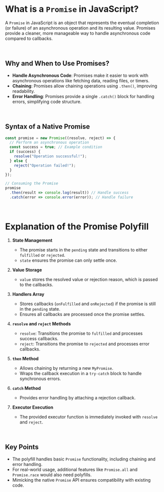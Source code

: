 # What is a `Promise` in JavaScript?

A `Promise` in JavaScript is an object that represents the eventual completion (or failure) of an asynchronous operation and its resulting value. Promises provide a cleaner, more manageable way to handle asynchronous code compared to callbacks.

&nbsp;

## Why and When to Use Promises?

- **Handle Asynchronous Code**: Promises make it easier to work with asynchronous operations like fetching data, reading files, or timers.
- **Chaining**: Promises allow chaining operations using `.then()`, improving readability.
- **Error Handling**: Promises provide a single `.catch()` block for handling errors, simplifying code structure.

&nbsp;

## Syntax of a Native Promise

```javascript
const promise = new Promise((resolve, reject) => {
  // Perform an asynchronous operation
  const success = true; // Example condition
  if (success) {
    resolve("Operation successful!");
  } else {
    reject("Operation failed!");
  }
});

// Consuming the Promise
promise
  .then(result => console.log(result)) // Handle success
  .catch(error => console.error(error)); // Handle failure

```

&nbsp;


# Explanation of the Promise Polyfill

1. **State Management**  
   - The promise starts in the `pending` state and transitions to either `fulfilled` or `rejected`.  
   - `state` ensures the promise can only settle once.

2. **Value Storage**  
   - `value` stores the resolved value or rejection reason, which is passed to the callbacks.

3. **Handlers Array**  
   - Stores callbacks (`onFulfilled` and `onRejected`) if the promise is still in the `pending` state.  
   - Ensures all callbacks are processed once the promise settles.

4. **`resolve` and `reject` Methods**  
   - `resolve`: Transitions the promise to `fulfilled` and processes success callbacks.  
   - `reject`: Transitions the promise to `rejected` and processes error callbacks.

5. **`then` Method**  
   - Allows chaining by returning a new `MyPromise`.  
   - Wraps the callback execution in a `try-catch` block to handle synchronous errors.

6. **`catch` Method**  
   - Provides error handling by attaching a rejection callback.

7. **Executor Execution**  
   - The provided executor function is immediately invoked with `resolve` and `reject`.

&nbsp;

## Key Points

- The polyfill handles basic `Promise` functionality, including chaining and error handling.
- For real-world usage, additional features like `Promise.all` and `Promise.race` would also need polyfills.
- Mimicking the native `Promise` API ensures compatibility with existing code.
